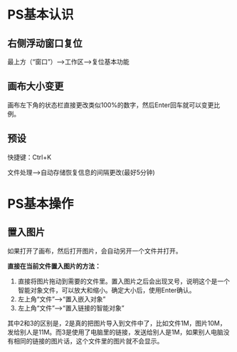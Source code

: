 # PS基本认识

## 右侧浮动窗口复位

最上方（“窗口”）——>工作区——>复位基本功能

## 画布大小变更

画布左下角的状态栏直接更改类似100%的数字，然后Enter回车就可以变更比例。

## 预设

快捷键：Ctrl+K

文件处理——>自动存储恢复信息的间隔更改(最好5分钟)

# PS基本操作

## 置入图片

如果打开了画布，然后打开图片，会自动另开一个文件并打开。

**直接在当前文件置入图片的方法：**

1. 直接将图片拖动到需要的文件里。置入图片之后会出现叉号，说明这个是一个智能对象文件，可以放大和缩小。确定大小后，使用Enter确认。
2. 左上角“文件”——>“置入嵌入对象”
3. 左上角“文件”——>“置入链接的智能对象”

其中2和3的区别是，2是真的把图片导入到文件中了，比如文件1M，图片10M，发给别人是11M。而3是使用了电脑里的链接，发送给别人是1M，如果别人电脑没有相同的链接的图片话，这个文件里的图片就不会显示。
